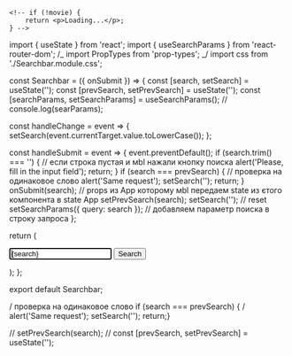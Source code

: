 <!-- import { useParams } from 'react-router-dom';

const MovieDetails = () => {
  //  const params = useParams();
  //  console.log(params.movieId);
  const { movieId } = useParams();
  console.log(movieId);

  return <div>MovieDetails</div>;
};

export default MovieDetails; -->

<!-- ///////////////////////////////////////////////////////////// -->

<!-- Брав vote_average  для обчислення рейтингу.
const { genres } = movie;

return (
 <h3>Genres</h3>
  <p>{genres.map(item => item.name).join(' ')}</p>
) -->
<!-- ///////////////////////////////////////////////////////////////// -->

<!-- {!!movie.genres.length && (
                    <>
                      <h3>Genres</h3>
                      <p>{movie.genres.map(genre => genre.name).join(' ')}</p>
                    </>
                  )} -->

<!-- ///////////////////////////////////////////////////////// -->
<!-- до return -->

    <!-- if (!movie) {
    	return <p>Loading...</p>;
    } -->

<!-- ///////////////////////////////////////////////////////////////// -->

import { useState } from 'react'; import { useSearchParams } from
'react-router-dom'; /_ import PropTypes from 'prop-types'; _/ import css from
'./Searchbar.module.css';

const Searchbar = ({ onSubmit }) => { const [search, setSearch] = useState('');
const [prevSearch, setPrevSearch] = useState(''); const [searchParams,
setSearchParams] = useSearchParams(); // console.log(searParams);

const handleChange = event => {
setSearch(event.currentTarget.value.toLowerCase()); };

const handleSubmit = event => { event.preventDefault(); if (search.trim() ===
'') { // если строка пустая и мbl нажали кнопку поиска alert('Please, fill in
the input field'); return; } if (search === prevSearch) { // проверка на
одинаковое слово alert('Same request'); setSearch(''); return; }
onSubmit(search); // props из App которому мbl передаем state из єтого
компонента в state App setPrevSearch(search); setSearch(''); // reset
setSearchParams({ query: search }); // добавляем параметр поиска в строку
запроса };

return ( <div className={css.Searchbar}>

<form className={css.SearchForm} onSubmit={handleSubmit}> <input
          className={css.SearchFormInput}
          name="search"
          value={search}
          onChange={handleChange}
          type="text"
          autoComplete="on"
          autoFocus
        /> <button type="submit" className={css.SearchFormButton}> Search
</button> </form> </div> ); };

export default Searchbar;

<!-- /////////////////////////////////// -->

/ проверка на одинаковое слово if (search === prevSearch) { / alert('Same
request'); setSearch(''); return;}

// setPrevSearch(search); // const [prevSearch, setPrevSearch] = useState('');
